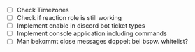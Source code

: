 - [ ] Check Timezones
- [ ] Check if reaction role is still working
- [ ] Implement enable in discord bot ticket types
- [ ] Implement console application including commands
- [ ] Man bekommt close messages doppelt bei bspw. whitelist?